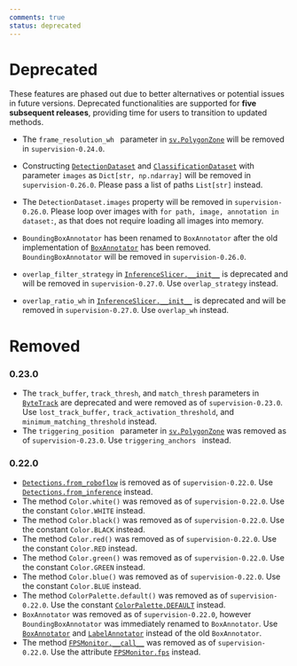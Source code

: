 ```yaml
---
comments: true
status: deprecated
---
```


# Deprecated

These features are phased out due to better alternatives or potential issues in future versions. Deprecated functionalities are supported for **five subsequent releases**, providing time for users to transition to updated methods.

- The `frame_resolution_wh ` parameter in [`sv.PolygonZone`](detection/tools/polygon_zone.md/#supervision.detection.tools.polygon_zone.PolygonZone) will be removed in `supervision-0.24.0`.

- Constructing [`DetectionDataset`](https://supervision.roboflow.com/latest/datasets/core/#supervision.dataset.core.DetectionDataset) and [`ClassificationDataset`](https://supervision.roboflow.com/latest/datasets/core/#supervision.dataset.core.ClassificationDataset) with parameter `images` as `Dict[str, np.ndarray]` will be removed in `supervision-0.26.0`. Please pass a list of paths `List[str]` instead.
- The `DetectionDataset.images` property will be removed in `supervision-0.26.0`. Please loop over images with `for path, image, annotation in dataset:`, as that does not require loading all images into memory.
- `BoundingBoxAnnotator` has been renamed to `BoxAnnotator` after the old implementation of [`BoxAnnotator`](https://supervision.roboflow.com/latest/detection/annotators/#supervision.annotators.core.BoxAnnotator) has been removed. `BoundingBoxAnnotator` will be removed in `supervision-0.26.0`.

- `overlap_filter_strategy` in [`InferenceSlicer.__init__`](https://supervision.roboflow.com/latest/detection/tools/inference_slicer/) is deprecated and will be removed in `supervision-0.27.0`. Use `overlap_strategy` instead.
- `overlap_ratio_wh` in [`InferenceSlicer.__init__`](https://supervision.roboflow.com/latest/detection/tools/inference_slicer/) is deprecated and will be removed in `supervision-0.27.0`. Use `overlap_wh` instead.

# Removed

### 0.23.0

- The `track_buffer`, `track_thresh`, and `match_thresh` parameters in [`ByteTrack`](trackers.md/#supervision.tracker.byte_tracker.core.ByteTrack) are deprecated and were removed as of `supervision-0.23.0`. Use `lost_track_buffer,` `track_activation_threshold`, and `minimum_matching_threshold` instead.
- The `triggering_position ` parameter in [`sv.PolygonZone`](detection/tools/polygon_zone.md/#supervision.detection.tools.polygon_zone.PolygonZone) was removed as of `supervision-0.23.0`. Use `triggering_anchors ` instead.

### 0.22.0

- [`Detections.from_roboflow`](detection/core.md/#supervision.detection.core.Detections.from_roboflow) is removed as of `supervision-0.22.0`. Use [`Detections.from_inference`](detection/core.md/#supervision.detection.core.Detections.from_inference) instead.
- The method `Color.white()` was removed as of `supervision-0.22.0`. Use the constant `Color.WHITE` instead.
- The method `Color.black()` was removed as of `supervision-0.22.0`. Use the constant `Color.BLACK` instead.
- The method `Color.red()` was removed as of `supervision-0.22.0`. Use the constant `Color.RED` instead.
- The method `Color.green()` was removed as of `supervision-0.22.0`. Use the constant `Color.GREEN` instead.
- The method `Color.blue()` was removed as of `supervision-0.22.0`. Use the constant `Color.BLUE` instead.
- The method `ColorPalette.default()` was removed as of `supervision-0.22.0`. Use the constant [`ColorPalette.DEFAULT`](draw/color/#supervision.draw.color.ColorPalette.DEFAULT) instead.
- `BoxAnnotator` was removed as of `supervision-0.22.0`, however `BoundingBoxAnnotator` was immediately renamed to `BoxAnnotator`. Use [`BoxAnnotator`](detection/annotators.md/#supervision.annotators.core.BoxAnnotator) and [`LabelAnnotator`](detection/annotators.md/#supervision.annotators.core.LabelAnnotator) instead of the old `BoxAnnotator`.
- The method [`FPSMonitor.__call__`](utils/video.md/#supervision.utils.video.FPSMonitor.__call__) was removed as of `supervision-0.22.0`. Use the attribute [`FPSMonitor.fps`](utils/video.md/#supervision.utils.video.FPSMonitor.fps) instead.
